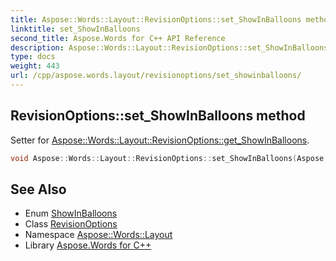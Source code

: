 ```yaml
---
title: Aspose::Words::Layout::RevisionOptions::set_ShowInBalloons method
linktitle: set_ShowInBalloons
second_title: Aspose.Words for C++ API Reference
description: Aspose::Words::Layout::RevisionOptions::set_ShowInBalloons method. Setter for Aspose::Words::Layout::RevisionOptions::get_ShowInBalloons in C++.
type: docs
weight: 443
url: /cpp/aspose.words.layout/revisionoptions/set_showinballoons/
---
```

## RevisionOptions::set_ShowInBalloons method


Setter for [Aspose::Words::Layout::RevisionOptions::get_ShowInBalloons](../get_showinballoons/).

```cpp
void Aspose::Words::Layout::RevisionOptions::set_ShowInBalloons(Aspose::Words::Layout::ShowInBalloons value)
```

## See Also

* Enum [ShowInBalloons](../../showinballoons/)
* Class [RevisionOptions](../)
* Namespace [Aspose::Words::Layout](../../)
* Library [Aspose.Words for C++](../../../)
